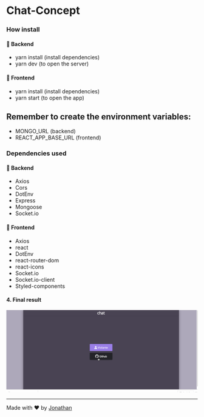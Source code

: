   <h1>Chat-Concept</h1>

### How install

#### :rocket: Backend

- yarn install (install dependencies)
- yarn dev (to open the server)

#### :rocket: Frontend
- yarn install (install dependencies)
- yarn start (to open the app)

## Remember to create the environment variables:
- MONGO_URL (backend)
- REACT_APP_BASE_URL (frontend)

### Dependencies used

#### :rocket: Backend

- Axios
- Cors
- DotEnv
- Express
- Mongoose
- Socket.io

#### :rocket: Frontend

- Axios
- react
- DotEnv
- react-router-dom
- react-icons
- Socket.io
- Socket.io-client
- Styled-components
    
#### 4. Final result

![Alt Text](frontend/src/assets/c.gif)

---

Made with ♥ by [Jonathan](https://www.linkedin.com/in/jonathan-barros-franco)
